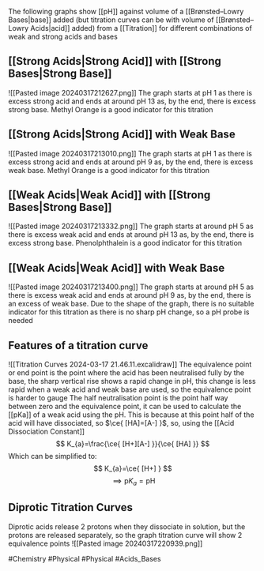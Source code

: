 The following graphs show [[pH]] against volume of a [[Brønsted–Lowry Bases|base]] added (but titration curves can be with volume of [[Brønsted–Lowry Acids|acid]] added) from a [[Titration]] for different combinations of weak and strong acids and bases
## [[Strong Acids|Strong Acid]] with [[Strong Bases|Strong Base]]
![[Pasted image 20240317212627.png]]
The graph starts at pH 1 as there is excess strong acid and ends at around pH 13 as, by the end, there is excess strong base. Methyl Orange is a good indicator for this titration
## [[Strong Acids|Strong Acid]] with Weak Base
![[Pasted image 20240317213010.png]]
The graph starts at pH 1 as there is excess strong acid and ends at around pH 9 as, by the end, there is excess weak base. Methyl Orange is a good indicator for this titration
## [[Weak Acids|Weak Acid]] with [[Strong Bases|Strong Base]]
![[Pasted image 20240317213332.png]]
The graph starts at around pH 5 as there is excess weak acid and ends at around pH 13 as, by the end, there is excess strong base. Phenolphthalein is a good indicator for this titration
## [[Weak Acids|Weak Acid]] with Weak Base
![[Pasted image 20240317213400.png]]
The graph starts at around pH 5 as there is excess weak acid and ends at around pH 9 as, by the end, there is an excess of weak base. Due to the shape of the graph, there is no suitable indicator for this titration as there is no sharp pH change, so a pH probe is needed
## Features of a titration curve
![[Titration Curves 2024-03-17 21.46.11.excalidraw]]
The equivalence point or end point is the point where the acid has been neutralised fully by the base, the sharp vertical rise shows a rapid change in pH, this change is less rapid when a weak acid and weak base are used, so the equivalence point is harder to gauge
The half neutralisation point is the point half way between zero and the equivalence point, it can be used to calculate the [[pKa]] of a weak acid using the pH. This is because at this point half of the acid will have dissociated, so $\ce{ [HA]=[A-] }$, so, using the [[Acid Dissociation Constant]]
$$
K_{a}=\frac{\ce{ [H+][A-] }}{\ce{ [HA] }}
$$
Which can be simplified to:
$$
K_{a}=\ce{ [H+] }
$$
$$
\implies \text{p}K_{a}=\text{pH}
$$
## Diprotic Titration Curves
Diprotic acids release 2 protons when they dissociate in solution, but the protons are released separately, so the graph titration curve will show 2 equivalence points
![[Pasted image 20240317220939.png]]

#Chemistry #Physical #Physical #Acids_Bases 